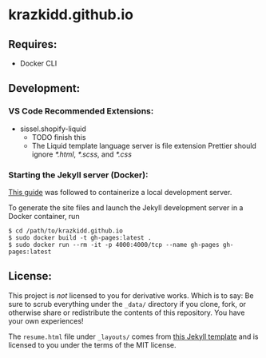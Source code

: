 # krazkidd.github.io

## Requires:

- Docker CLI

## Development:

### VS Code Recommended Extensions:

- sissel.shopify-liquid
  - TODO finish this
  - The Liquid template language server is file extension Prettier should ignore _\*.html_, _\*.scss_, and _\*.css_

### Starting the Jekyll server (Docker):

[This guide](https://gist.github.com/BillRaymond/db761d6b53dc4a237b095819d33c7332) was followed to containerize a local development server.

To generate the site files and launch the Jekyll development server in a Docker container, run

```ShellSession
$ cd /path/to/krazkidd.github.io
$ sudo docker build -t gh-pages:latest .
$ sudo docker run --rm -it -p 4000:4000/tcp --name gh-pages gh-pages:latest
```

## License:

This project is _not_ licensed to you for derivative works. Which is to say: Be sure to scrub everything under the `_data/` directory if you clone, fork, or otherwise share or redistribute the contents of this repository. You have your own experiences!

The `resume.html` file under `_layouts/` comes from [this Jekyll template](https://github.com/jglovier/resume-template) and is licensed to you under the terms of the MIT license.
